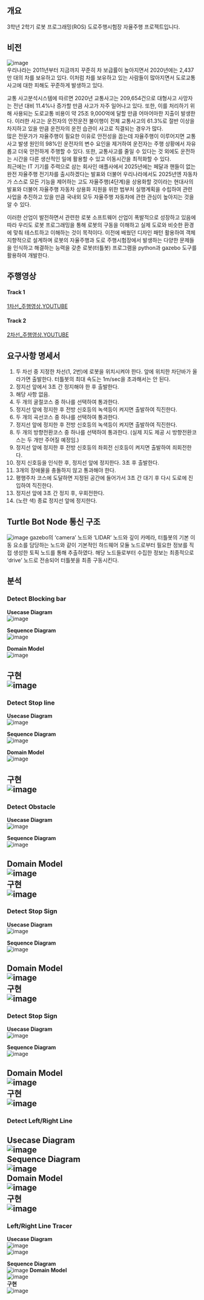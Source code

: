 ## 개요
3학년 2학기 로봇 프로그래밍(ROS) 도로주행시험장 자율주행 프로젝트입니다.

## 비전
![image](https://user-images.githubusercontent.com/56144682/148673097-02f713e1-4c48-4356-9e02-5e1d9a269d66.png)  
우리나라는 2011년부터 지금까지 꾸준히 차 보급률이 높아지면서 2020년에는 2,437만 대의 차를 보유하고 있다.   이처럼 차를 보유하고 있는 사람들이 많아지면서 도로교통사고에 대한 피해도 꾸준하게 발생하고 있다.  
   
교통 사고분석시스템에 따르면 2020년 교통사고는 209,654건으로 대형사고 사망자는 전년 대비 11.4%나 증가할 만큼 사고가 자주 일어나고 있다. 또한, 이를 처리하기 위해 사용되는 도로교통 비용이 약 25조 9,000억에 달할 만큼 어마어마한 지출이 발생한다. 이러한 사고는 운전자의 안전운전 불이행이 전체 교통사고의 61.3%로 절반 이상을 차지하고 있을 만큼 운전자의 운전 습관이 사고로 직결되는 경우가 많다.  
많은 전문가가 자율주행이 필요한 이유로 안전성을 꼽는데 자율주행이 이루어지면 교통사고 발생 원인의 98%인 운전자의 변수 요인을 제거하여 운전자는 주행 상황에서 자유롭고 더욱 안전하게 주행할 수 있다. 또한, 교통사고를 줄일 수 있다는 것 외에도 운전하는 시간을 다른 생산적인 일에 활용할 수 있고 이동시간을 최적화할 수 있다.  
최근에는 IT 기기를 주력으로 삼는 회사인 애플사에서 2025년에는 페달과 핸들이 없는 완전 자율주행 전기차를 출시하겠다는 발표와 더불어 우리나라에서도 2025년엔 자동차가 스스로 모든 기능을 제어하는 고도 자율주행(4단계)을 상용화할 것이라는 현대사의 발표와 더불어 자율주행 자동차 상용화 지원을 위한 범부처 실행계획을 수립하여 관련 사업을 추진하고 있을 만큼 국내외 모두 자율주행 자동차에 관한 관심이 높아지는 것을 알 수 있다.  
   
이러한 산업이 발전하면서 관련한 로봇 소프트웨어 산업이 폭발적으로 성장하고 있음에 따라 우리도 로봇 프로그래밍을 통해 로봇의 구동을 이해하고 실제 도로와 비슷한 환경에 맞춰 테스트하고 이해하는 것이 목적이다. 이전에 배웠던 디자인 패턴 활용하여 객체 지향적으로 설계하며 로봇의 자율주행과 도로 주행시험장에서 발생하는 다양한 문제들을 인식하고 해결하는 능력을 갖춘 로봇(터틀봇) 프로그램을 python과 gazebo 도구를 활용하여 개발한다.  

## 주행영상

#### Track 1
[1차선_주행영상.YOUTUBE](https://youtu.be/bdb_rHeUrW8)

#### Track 2
[2차선_주행영상.YOUTUBE](https://youtu.be/48nuG1fZVoE)

## 요구사항 명세서
1) 두 차선 중 지정한 차선(1, 2번)에 로봇을 위치시켜야 한다. 앞에 위치한 차단바가 올라가면 출발한다. 터틀봇의 최대 속도는 1m/sec을 초과해서는 안 된다.
2) 정지선 앞에서 3초 간 정지해야 한 후 출발한다.
3) 해당 사항 없음.
4) 두 개의 굴절코스 중 하나를 선택하여 통과한다. 
5) 정지선 앞에 정지한 후 전방 신호등의 녹색등이 켜지면 출발하여 직진한다.
6) 두 개의 곡선코스 중 하나를 선택하여 통과한다. 
7) 정지선 앞에 정지한 후 전방 신호등의 녹색등이 켜지면 출발하여 직진한다.
8) 두 개의 방향전환코스 중 하나를 선택하여 통과한다. (실제 지도 제공 시 방향전환코스는 
   두 개만 주어질 예정임.)
9) 정지선 앞에 정지한 후 전방 신호등의 좌회전 신호등이 켜지면 출발하여 죄회전한다.
10) 정지 신호등을 인식한 후, 정지선 앞에 정지한다. 3초 후 출발한다.
11) 3개의 장애물을 충돌하지 않고 통과해야 한다.
12) 평행주차 코스에 도달하면 지정된 공간에 들어가서 3초 간 대기 후 다시 도로에 진입하여 직진한다.
13) 정지선 앞에 3초 간 정지 후, 우회전한다.
14) (노란 색) 종료 정지선 앞에 정지한다. 

## Turtle Bot Node 통신 구조
![image](https://user-images.githubusercontent.com/56144682/148673324-784deaa3-c349-4cdc-9807-c371ed5ecc4f.png) 
gazebo의 ‘camera’ 노드와 ‘LIDAR’ 노드와 깊이 카메라, 터틀봇의 기본 이동 요소를 담당하는 노드와 같이 기본적인 하드웨어 모듈 노드로부터 필요한 정보를 직접 생성한 토픽 노드를 통해 추출하였다. 해당 노드들로부터 수집한 정보는 최종적으로 ‘drive’ 노드로 전송되어 터틀봇을 최종 구동시킨다.  

## 분석
### Detect Blocking bar
**Usecase Diagram**  
![image](https://user-images.githubusercontent.com/56144682/148673372-58bef1f5-0442-4faf-9b03-1197ef1bb529.png)  

**Sequence Diagram**  
![image](https://user-images.githubusercontent.com/56144682/148673345-dd93bd5a-04cf-42d2-bc22-ef493648301e.png)  
 
**Domain Model**  
![image](https://user-images.githubusercontent.com/56144682/148673393-c052f1a0-6cf1-4b69-8f11-f071a8cf3e68.png)  

**구현**  
![image](https://user-images.githubusercontent.com/56144682/148673380-7e4dfd67-264a-4f30-ba94-c70396c38c5c.png)  
---  
### Detect Stop line
**Usecase Diagram**  
![image](https://user-images.githubusercontent.com/56144682/149340262-1f4e6fa2-f87b-4ff5-9c2b-31295fecd3cd.png)

**Sequence Diagram**  
![image](https://user-images.githubusercontent.com/56144682/149340305-53cd84ad-1891-4169-b6ea-61ad6efad21f.png)  
 
**Domain Model**  
![image](https://user-images.githubusercontent.com/56144682/149340312-cf889d0f-235e-4323-9706-4c5f537c4410.png)  

**구현**  
![image](https://user-images.githubusercontent.com/56144682/149340282-9dd2b68c-6af0-46ce-b545-72789599187f.png)  
---  
### Detect Obstacle
**Usecase Diagram**  
![image](https://user-images.githubusercontent.com/56144682/149340421-7570d9e7-bc13-4db6-8ff2-59eadb6e4048.png)  

**Sequence Diagram**  
![image](https://user-images.githubusercontent.com/56144682/149340458-fa54c096-e407-499c-aa1c-ded1ed40f0cb.png)  
 
**Domain Model**  
![image](https://user-images.githubusercontent.com/56144682/149340440-66576dc3-45a2-41c8-9246-88b065aa95ce.png)  
**구현**  
![image](https://user-images.githubusercontent.com/56144682/149340641-cd6f638e-ad0d-4209-815c-14b3e6f599de.png) 
---  
### Detect Stop Sign
**Usecase Diagram**  
![image](https://user-images.githubusercontent.com/56144682/149340759-3924964f-d2ef-45c9-b05f-aecc15d9e8aa.png)  

**Sequence Diagram**  
![image](https://user-images.githubusercontent.com/56144682/149340886-913f0ce7-b2ad-445e-ac7b-4867e86fc876.png)  
 
**Domain Model**  
![image](https://user-images.githubusercontent.com/56144682/149340965-ef17a39f-f518-42ae-9313-ee1e0e549a85.png)  
**구현**  
![image](https://user-images.githubusercontent.com/56144682/149340873-22ccc18d-eb58-4d07-a1a7-ba822e992202.png)
---
### Detect Stop Sign
**Usecase Diagram**  
![image](https://user-images.githubusercontent.com/56144682/149340421-7570d9e7-bc13-4db6-8ff2-59eadb6e4048.png)  

**Sequence Diagram**  
![image](https://user-images.githubusercontent.com/56144682/149340458-fa54c096-e407-499c-aa1c-ded1ed40f0cb.png)  
 
**Domain Model**  
![image](https://user-images.githubusercontent.com/56144682/149340440-66576dc3-45a2-41c8-9246-88b065aa95ce.png)  
**구현**  
![image](https://user-images.githubusercontent.com/56144682/149340641-cd6f638e-ad0d-4209-815c-14b3e6f599de.png) 
---  
### Detect Left/Right Line
**Usecase Diagram**  
![image](https://user-images.githubusercontent.com/56144682/149341124-098c1c65-1b23-4d5a-ab61-adf26fa72919.png)  
**Sequence Diagram**  
![image](https://user-images.githubusercontent.com/56144682/149341143-e0262d45-4f9f-4519-bacb-1d407077a8fb.png)  
**Domain Model**  
![image](https://user-images.githubusercontent.com/56144682/149341110-2d990d42-e8c7-47e5-bc22-4b72e4526070.png)  
**구현**  
![image](https://user-images.githubusercontent.com/56144682/149341165-4173ec81-7b9a-4099-9d3f-b705f30ec28f.png)  
---
### Left/Right Line Tracer
**Usecase Diagram**  
![image](https://user-images.githubusercontent.com/56144682/149341488-02e48a58-45f5-4bad-bf95-73f1ae4faad1.png)  
![image](https://user-images.githubusercontent.com/56144682/149341531-140641c1-8b72-4503-92c6-7f32d3aa6299.png)  

**Sequence Diagram**  
![image](https://user-images.githubusercontent.com/56144682/149341632-9bdae065-6070-4975-b88f-f71bcc8a1635.png)
**Domain Model**  
![image](https://user-images.githubusercontent.com/56144682/149341567-085672ad-0687-40f0-ab55-ba985cf2a061.png)  
**구현**  
![image](https://user-images.githubusercontent.com/56144682/149341618-2b3b0cf3-236a-4a19-b579-c9d13506ef1d.png) 
